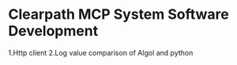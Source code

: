 # Clearpath MCP System Software Development
1.Http client
2.Log value comparison of Algol and python
